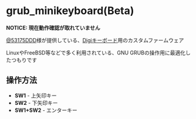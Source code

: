 # grub_minikeyboard(Beta)

**NOTICE: 現在動作確認が取れていません**

[@53175DDD](https://twitter.com/53175DDD)様が提供している、[Digiキーボード](https://nch-mosfet.booth.pm/items/3342532)用のカスタムファームウェア

LinuxやFreeBSD等などで多く利用されている、GNU GRUBの操作用に最適化したつもりです

## 操作方法
 - **SW1** - 上矢印キー
 - **SW2** - 下矢印キー
 - **SW1+SW2** - エンターキー
